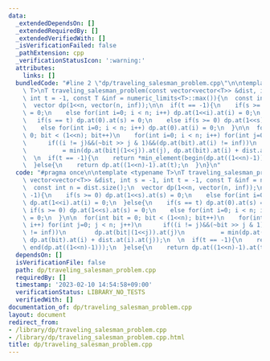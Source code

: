 ```yaml
---
data:
  _extendedDependsOn: []
  _extendedRequiredBy: []
  _extendedVerifiedWith: []
  _isVerificationFailed: false
  _pathExtension: cpp
  _verificationStatusIcon: ':warning:'
  attributes:
    links: []
  bundledCode: "#line 2 \"dp/traveling_salesman_problem.cpp\"\n\ntemplate <typename\
    \ T>\nT traveling_salesman_problem(const vector<vector<T>> &dist, int s = -1,\
    \ int t = -1, const T &inf = numeric_limits<T>::max()){\n  const int n = dist.size();\n\
    \  vector dp(1<<n, vector(n, inf));\n\n  if(t == -1){\n    if(s >= 0) dp.at(1<<s).at(s)\
    \ = 0;\n    else for(int i=0; i < n; i++) dp.at(1<<i).at(i) = 0;\n  }else{\n \
    \   if(s == t) dp.at(0).at(s) = 0;\n    else if(s >= 0) dp.at(1<<s).at(s) = 0;\n\
    \    else for(int i=0; i < n; i++) dp.at(0).at(i) = 0;\n  }\n\n  for(int bit =\
    \ 0; bit < (1<<n); bit++)\n    for(int i=0; i < n; i++) for(int j=0; j < n; j++)\n\
    \      if((i != j)&&(~bit >> j & 1)&&(dp.at(bit).at(i) != inf))\n        dp.at(bit|(1<<j)).at(j)\n\
    \          = min(dp.at(bit|(1<<j)).at(j), dp.at(bit).at(i) + dist.at(i).at(j));\n\
    \  \n  if(t == -1){\n    return *min_element(begin(dp.at((1<<n)-1)), end(dp.at((1<<n)-1)));\n\
    \  }else{\n    return dp.at((1<<n)-1).at(t);\n  }\n}\n"
  code: "#pragma once\n\ntemplate <typename T>\nT traveling_salesman_problem(const\
    \ vector<vector<T>> &dist, int s = -1, int t = -1, const T &inf = numeric_limits<T>::max()){\n\
    \  const int n = dist.size();\n  vector dp(1<<n, vector(n, inf));\n\n  if(t ==\
    \ -1){\n    if(s >= 0) dp.at(1<<s).at(s) = 0;\n    else for(int i=0; i < n; i++)\
    \ dp.at(1<<i).at(i) = 0;\n  }else{\n    if(s == t) dp.at(0).at(s) = 0;\n    else\
    \ if(s >= 0) dp.at(1<<s).at(s) = 0;\n    else for(int i=0; i < n; i++) dp.at(0).at(i)\
    \ = 0;\n  }\n\n  for(int bit = 0; bit < (1<<n); bit++)\n    for(int i=0; i < n;\
    \ i++) for(int j=0; j < n; j++)\n      if((i != j)&&(~bit >> j & 1)&&(dp.at(bit).at(i)\
    \ != inf))\n        dp.at(bit|(1<<j)).at(j)\n          = min(dp.at(bit|(1<<j)).at(j),\
    \ dp.at(bit).at(i) + dist.at(i).at(j));\n  \n  if(t == -1){\n    return *min_element(begin(dp.at((1<<n)-1)),\
    \ end(dp.at((1<<n)-1)));\n  }else{\n    return dp.at((1<<n)-1).at(t);\n  }\n}\n"
  dependsOn: []
  isVerificationFile: false
  path: dp/traveling_salesman_problem.cpp
  requiredBy: []
  timestamp: '2023-02-10 14:54:58+09:00'
  verificationStatus: LIBRARY_NO_TESTS
  verifiedWith: []
documentation_of: dp/traveling_salesman_problem.cpp
layout: document
redirect_from:
- /library/dp/traveling_salesman_problem.cpp
- /library/dp/traveling_salesman_problem.cpp.html
title: dp/traveling_salesman_problem.cpp
---
```

